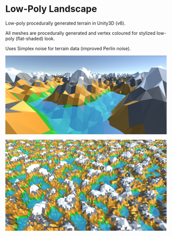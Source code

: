 # Low-Poly Landscape

Low-poly procedurally generated terrain in Unity3D (v6).

All meshes are procedurally generated and vertex coloured for stylized low-poly (flat-shaded) look.

Uses Simplex noise for terrain data (improved Perlin noise).

![Screenshot](./Media/screenshot_detail1.jpg)

![Screenshot](./Media/screenshot_overview1.jpg)
